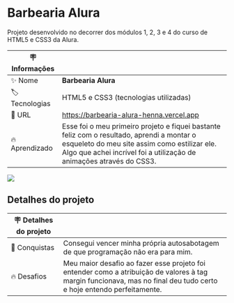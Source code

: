 # Barbearia Alura

Projeto desenvolvido no decorrer dos módulos 1, 2, 3 e 4 do curso de HTML5 e CSS3 da Alura.

| :placard: Informações |     |
| -------------  | --- |
| :sparkles: Nome        | **Barbearia Alura**
| :label: Tecnologias | HTML5 e CSS3 (tecnologias utilizadas)
| :rocket: URL         | https://barbearia-alura-henna.vercel.app
| :fire: Aprendizado     | Esse foi o meu primeiro projeto e fiquei bastante feliz com o resultado, aprendi a montar o esqueleto do meu site assim como estilizar ele. Algo que achei incrível foi a utilização de animações através do CSS3.

<!-- Inserir imagem com a #vitrinedev ao final do link -->
![](https://via.placeholder.com/1200x500.png?text=imagem+lindona+do+meu+projeto#vitrinedev)

## Detalhes do projeto
| :placard: Detalhes do projeto |     |
| -------------  | --- |
| :rocket: Conquistas        | Consegui vencer minha própria autosabotagem de que programação não era para mim. 
| :fire: Desafios     | Meu maior desafio ao fazer esse projeto foi entender como a atribuição de valores à tag margin funcionava, mas no final deu tudo certo e hoje entendo perfeitamente.
